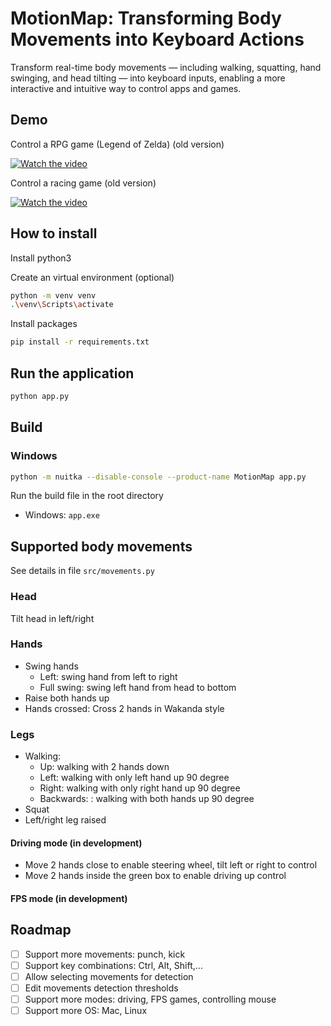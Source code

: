 # MotionMap: Transforming Body Movements into Keyboard Actions

Transform real-time body movements — including walking, squatting, hand swinging, and head tilting — into keyboard inputs, enabling a more interactive and intuitive way to control apps and games.

## Demo

Control a RPG game (Legend of Zelda) (old version)

[![Watch the video](https://img.youtube.com/vi/nMx1VlgjfBw/default.jpg)](https://youtu.be/nMx1VlgjfBw)

Control a racing game (old version)

[![Watch the video](https://img.youtube.com/vi/gAEEKOdsAxs/default.jpg)](https://youtu.be/gAEEKOdsAxs)

## How to install

Install python3

Create an virtual environment (optional)

```sh
python -m venv venv
.\venv\Scripts\activate
```

Install packages

```sh
pip install -r requirements.txt
```

## Run the application

```sh
python app.py
```

## Build

### Windows

```sh
python -m nuitka --disable-console --product-name MotionMap app.py
```

Run the build file in the root directory

- Windows: `app.exe`

## Supported body movements

See details in file `src/movements.py`

### Head

Tilt head in left/right

### Hands

- Swing hands
  - Left: swing hand from left to right
  - Full swing: swing left hand from head to bottom
- Raise both hands up
- Hands crossed: Cross 2 hands in Wakanda style

### Legs

- Walking:
  - Up: walking with 2 hands down
  - Left: walking with only left hand up 90 degree
  - Right: walking with only right hand up 90 degree
  - Backwards: : walking with both hands up 90 degree
- Squat
- Left/right leg raised

#### Driving mode (in development)

- Move 2 hands close to enable steering wheel, tilt left or right to control
- Move 2 hands inside the green box to enable driving up control

#### FPS mode (in development)

## Roadmap

- [ ] Support more movements: punch, kick
- [ ] Support key combinations: Ctrl, Alt, Shift,...
- [ ] Allow selecting movements for detection
- [ ] Edit movements detection thresholds
- [ ] Support more modes: driving, FPS games, controlling mouse
- [ ] Support more OS: Mac, Linux
